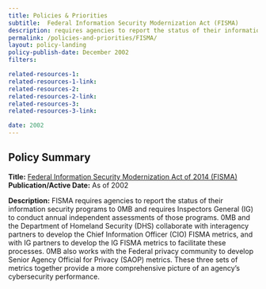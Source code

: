 ```yaml
---
title: Policies & Priorities
subtitle:  Federal Information Security Modernization Act (FISMA)
description: requires agencies to report the status of their information security programs to 0MB and requires Inspectors General (IG) to conduct annual independent assessments of those programs.
permalink: /policies-and-priorities/FISMA/
layout: policy-landing
policy-publish-date: December 2002
filters:

related-resources-1:
related-resources-1-link:
related-resources-2:
related-resources-2-link:
related-resources-3:
related-resources-3-link:

date: 2002
---
```

## Policy Summary

**Title:** [Federal Information Security Modernization Act of 2014 (FISMA)](https://www.whitehouse.gov/wp-content/uploads/2018/10/M-19-02.pdf)<br>
**Publication/Active Date:** As of 2002

**Description:** FISMA requires agencies to report the status of their information security programs to 0MB and requires Inspectors General (IG) to conduct annual independent assessments of those programs. 0MB and the Department of Homeland Security (DHS) collaborate with interagency partners to develop the Chief Information Officer (CIO) FISMA metrics, and with IG partners to develop the IG FISMA metrics to facilitate these processes. 0MB also works with the Federal privacy community to develop Senior Agency Official for Privacy (SAOP) metrics. These three sets of metrics together provide a more comprehensive picture of an agency’s cybersecurity performance.
